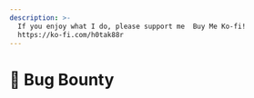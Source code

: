 ```yaml
---
description: >-
  If you enjoy what I do, please support me  Buy Me Ko-fi!
  https://ko-fi.com/h0tak88r
---
```


# 🐞 Bug Bounty

